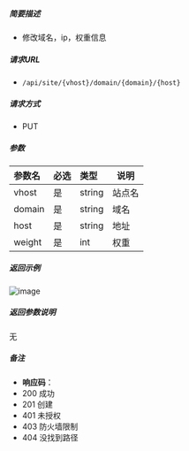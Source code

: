 

    
##### 简要描述

- 修改域名，ip，权重信息

##### 请求URL
- ` /api/site/{vhost}/domain/{domain}/{host} `
  
##### 请求方式
- PUT

##### 参数

|参数名|必选|类型|说明|
|:----    |:---|:----- |-----   |
|vhost |是  |string |站点名   |
|domain |是  |string | 域名   |
|host     |是  |string | 地址   |
|weight |是  |int |权重 |

##### 返回示例 

![image](https://user-images.githubusercontent.com/90588289/133868392-5eebffd4-0c3b-41c6-9c5b-352540dd68ef.png)

##### 返回参数说明 

无

##### 备注 

- **响应码**：
 - 200 成功
 - 201 创建
 - 401 未授权
 - 403 防火墙限制
 - 404 没找到路径



